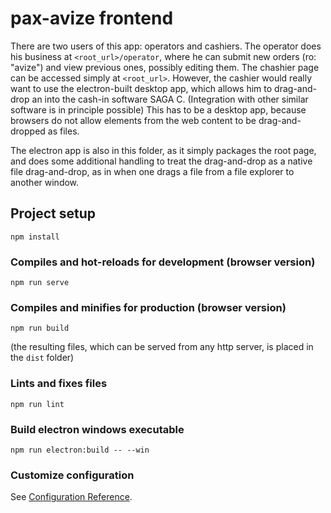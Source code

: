 # pax-avize frontend

There are two users of this app: operators and cashiers.
The operator does his business at `<root_url>/operator`, where he can submit new orders (ro: "avize")
and view previous ones, possibly editing them.
The chashier page can be accessed simply at `<root_url>`. However, the cashier would really
want to use the electron-built desktop app, which allows him to drag-and-drop an into the
cash-in software SAGA C. (Integration with other similar software is in principle possible)
This has to be a desktop app, because browsers do not allow elements from the web content to be
drag-and-dropped as files.

The electron app is also in this folder, as it simply packages the root page, and does some additional handling to treat the drag-and-drop
as a native file drag-and-drop, as in when one drags a file from a file explorer to another window.
## Project setup
```
npm install
```

### Compiles and hot-reloads for development (browser version)
```
npm run serve
```

### Compiles and minifies for production (browser version)
```
npm run build
```
(the resulting files, which can be served from any http server, is placed in the `dist` folder)
### Lints and fixes files
```
npm run lint
```

### Build electron windows executable
```
npm run electron:build -- --win
```

### Customize configuration
See [Configuration Reference](https://cli.vuejs.org/config/).
